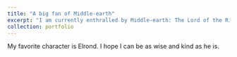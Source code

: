 ```yaml
---
title: "A big fan of Middle-earth"
excerpt: "I am currently enthralled by Middle-earth: The Lord of the Rings, The Hobbit, The Silmarillion... I like every one of them.  <br/><img src='/images/Sketch_Map_of_Beleriand.svg.png'>"
collection: portfolio
---
```


My favorite character is Elrond. I hope I can be as wise and kind as he is.
